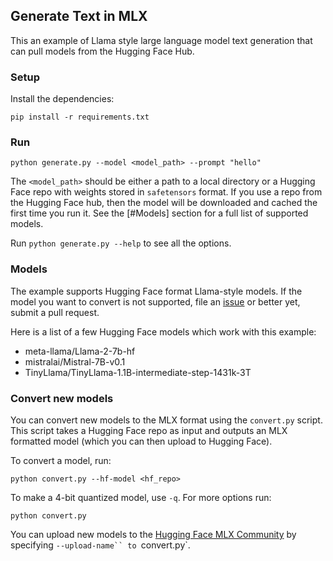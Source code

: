 ## Generate Text in MLX

This an example of Llama style large language model text generation that can
pull models from the Hugging Face Hub.

### Setup

Install the dependencies:

```
pip install -r requirements.txt
```

### Run

```
python generate.py --model <model_path> --prompt "hello"
```

The `<model_path>` should be either a path to a local directory or a Hugging
Face repo with weights stored in `safetensors` format. If you use a repo from
the Hugging Face hub, then the model will be downloaded and cached the first
time you run it. See the [#Models] section for a full list of supported models.

Run `python generate.py --help` to see all the options.


### Models

The example supports Hugging Face format Llama-style models.  If the
model you want to convert is not supported, file an
[issue](https://github.com/ml-explore/mlx-examples/issues/new) or better yet,
submit a pull request.

Here is a list of a few Hugging Face models which work with this example:

- meta-llama/Llama-2-7b-hf
- mistralai/Mistral-7B-v0.1
- TinyLlama/TinyLlama-1.1B-intermediate-step-1431k-3T


### Convert new models 

You can convert new models to the MLX format using the `convert.py` script.
This script takes a Hugging Face repo as input and outputs an MLX formatted
model (which you can then upload to Hugging Face).

To convert a model, run:

```
python convert.py --hf-model <hf_repo>
```

To make a 4-bit quantized model, use `-q`. For more options run:

```
python convert.py
```

You can upload new models to the [Hugging Face MLX
Community](https://huggingface.co/mlx-community) by specifying
`--upload-name`` to `convert.py`.


